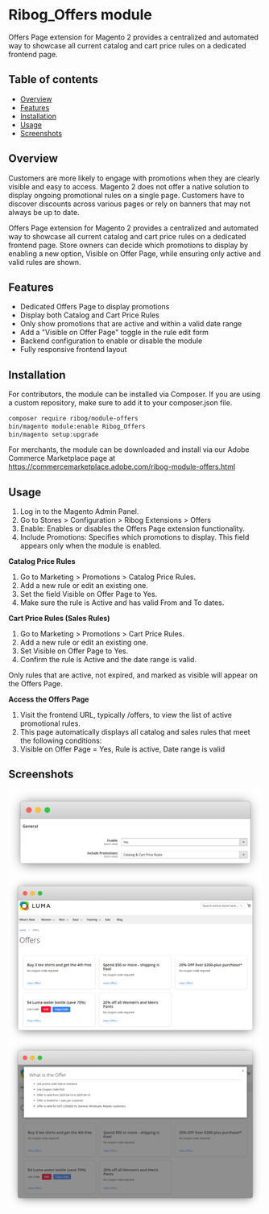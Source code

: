 # Ribog_Offers module

Offers Page extension for Magento 2 provides a centralized and automated way to showcase all current catalog and cart price rules on a dedicated frontend page.

## Table of contents

- [Overview](#overview)
- [Features](#features)
- [Installation](#installation)
- [Usage](#usage)
- [Screenshots](#screenshots)

## Overview

Customers are more likely to engage with promotions when they are clearly visible and easy to access. Magento 2 does not offer a native solution to display ongoing promotional rules on a single page. Customers have to discover discounts across various pages or rely on banners that may not always be up to date.

Offers Page extension for Magento 2 provides a centralized and automated way to showcase all current catalog and cart price rules on a dedicated frontend page. Store owners can decide which promotions to display by enabling a new option, Visible on Offer Page, while ensuring only active and valid rules are shown.

## Features

- Dedicated Offers Page to display promotions
- Display both Catalog and Cart Price Rules
- Only show promotions that are active and within a valid date range
- Add a "Visible on Offer Page" toggle in the rule edit form
- Backend configuration to enable or disable the module
- Fully responsive frontend layout

## Installation
For contributors, the module can be installed via Composer. If you are using a custom repository, make sure to add it to your composer.json file.
 ```
 composer require ribog/module-offers
 bin/magento module:enable Ribog_Offers
 bin/magento setup:upgrade
 ```
For merchants, the module can be downloaded and install via our Adobe Commerce Marketplace page at https://commercemarketplace.adobe.com/ribog-module-offers.html

## Usage

1. Log in to the Magento Admin Panel.
2. Go to Stores > Configuration > Ribog Extensions > Offers
3. Enable: Enables or disables the Offers Page extension functionality.
4. Include Promotions: Specifies which promotions to display. This field appears only when the
   module is enabled.

**Catalog Price Rules**
1. Go to Marketing > Promotions > Catalog Price Rules.
2. Add a new rule or edit an existing one.
3. Set the field Visible on Offer Page to Yes.
4. Make sure the rule is Active and has valid From and To dates.

**Cart Price Rules (Sales Rules)**
1. Go to Marketing > Promotions > Cart Price Rules.
2. Add a new rule or edit an existing one.
3. Set Visible on Offer Page to Yes.
4. Confirm the rule is Active and the date range is valid.

Only rules that are active, not expired, and marked as visible will appear on the Offers Page.

**Access the Offers Page**
1. Visit the frontend URL, typically /offers, to view the list of active promotional rules. 
2. This page automatically displays all catalog and sales rules that meet the following conditions:
3. Visible on Offer Page = Yes, Rule is active, Date range is valid

## Screenshots

![Backend Configuration](docs/offers_back_page.png)
![Frontend Page](docs/offers_front_page.png)
![Frontend Page with offer popup](docs/offers_popup_front_page.png)



